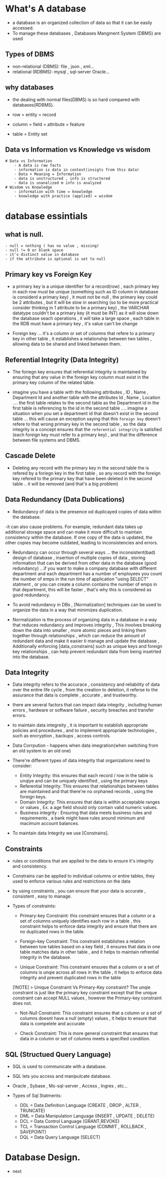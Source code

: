 # What's A database
- a database is an organized collection of data so that it can be easily accessed.
- To manage these databases , Databases Mangment System (DBMS) are used

## Types of DBMS
- non-relational (DBMS): file , json , xml...
- relational (RDBMS): mysql , sql-server Oracle...

## why databases
- the dealing with normal files(DBMS) is so hard compared with databases(RDBMS).

- row = entity = record
- column = field = attribute = feature
- table = Entity set

## Data vs Information vs Knowledge vs wisdom
	# Data vs Information
		- A data is raw facts
		- information is data in context(insigts from this data)
		- Data + Meaning = Information
		- data is unstructured , info is structered
		- data is unanalized m info is analyzed
	# Wisdom vs Knowledge
		- information with time = knowledge
		- knowledge with practice (applied) = wisdom
# database essintials

## what is null.
	- null = nothing ( has no value , missing)
	- null != 0 or blank space
	- it's distinct value in database
	- if the attribute is optional is set to null

## Primary key vs Foreign Key
- a primary key is a unique identifier for a record(row) , each primary key in each row must be unique (something such as ID column in database is considerd a primary key) , it must not be null , the primary key could be 2 attributes , but it will be slow in searching (so to be more practical consider thinking in 1 attribute to be a primary key) , the VARCHAR datatype couldn't be a primary key (it must be INT) as it will slow down the database seach operations , it will take a large space , each table in the RDB must have a primary key , it's value can't be change

- Foreign key ... it's a  column or set of columns that refere to a primary key in other table , it establishes a relationship between two tables , allowing data to be shared and linked between them.

## Referential Integrity (Data Integrity)
- The foriegn key ensures that referential integrity is maintained by ensuring that any value in the foreign key column must exist in the primary key column of the related table.
	 
- imagine you have a table with the following attributes , ID , Name , Department Id and another table with the attributes Id , Name , Location .... the first table relates to the second table as the Department id in the first table is referencing to the id in the second table .... imagine a situation when you set a department id that doesn't exist in the second table ... this will cause an exception saying that this `foreign key` doesn't refere to that wrong primary key in the second table , so the data integrity is a concept ensures that the `referential integrity` is satisfied (each foreign key must refer to a primary key) , and that the difference between file systems and DBMS.

## Cascade Delete
- Deleting any record with the primary key in the second table the is refered by a foriegn key in the first table , so any record with the foreign key refered to the primary key that have been deleted in the second table .. it will be removed (and that's a big problem)


## Data Redundancy (Data Dublications)
- Redundancy of data is the presence od duplicayed copies of data within the database.

-it can also cause problems. For example, redundant data takes up additional storage space and can make it more difficult to maintain consistency within the database. If one copy of the data is updated, the other copies may become outdated, leading to inconsistencies and errors.

- Redundancy can occur through several ways ... the inconsistent(bad) design of database , insertion of multiple copies of data , storing information that can be derived from other data in the database (good redundancy) ...if you want to make a company database with different department and each department has a number of employees you count the number of emps in the run time of application "using SELECT" statment , or you can create a column contains the number of emps in that department, this will be faster , that's why this is considered as good redundancy.

- To avoid redundancy in DBs , [Normalization] techniques can be used to organize the data in a way that minimizes duplication.

- Normalization is the process of organizing data in a database in a way that reduces redundancy and improves integrity , This involves breaking down the data into smaller , more atomic pieces and linking them together through relationships , which can reduce the amount of redundant data and make it easier ti manage and update the database , Additionally enforcing [data_constrains] such as unique keys and foreign key relationships , can help prevent redundant data from being insetrted into the database.

## Data Integrity
- Data integrity refers to the accurace , consistency and reliability of data over the entire life cycle , from the creation to deletion, it referse to the assurance that data is complete , accurate , and trustworthy.

- there are several factors that can impact data integrity , including human errors , hardware or software failure , security breaches and transfer errors.
- to maintain data integreity , it is important to establish appropriate policies and procedures , and to implement appropriate technologies , such as encryption , backups , access controls.

- Data Corrpution - happens when data imegration(when switching from an old system to an old one)

- There're different types of data integrity that organizations need to consider:
	- Entity Integrity: this ensures that each record / row in the table is unqiye and can be uniquely identified , using the primary keys
	- Referential Integrity: This ensures that relationships between tables are maintained and that there're no orphaned records , using the foreign keys.
	- Domain Integrity: This ensures that data is within acceptable ranges or values , Ex. a age field should only contain valid numeric values.
	- Business integrity : Ensuring that data meets business rules and requirements , a bank might have rules around minimum and macimum account balances.

- To maintain data Integrity we use [Constrains].

## Constraints
- rules or conditions that are applied to the data to ensure it's integrity and consistency.
- Constrains can be applied to individual columns or entire tables, they used to enforce various rules and restrictions on the data

- by using constraints , you can ensure that your data is accurate , consistent , easy to manage.

- Types of constraints:
	- Primary-key Constraint: this constraint ensures that a column or a set of columns uniquely identifies each row in a table , this constraint helps to enforce data integrity and ensure that there are no duplicated rows in the table.

	- Foreign-key Constraint: This constraint establishes a relation between tow tables based on a key field , it ensures that data in one table matches data in other table , and it helps to maintain refrential integrity in the database.

	- Unique Constraint: This constraint ensures that a column or a set of columns is unqie across all rows in the table , it helps to enforce data integrity and prevent duplicated rows in the table

	[!NOTE] > Unique Constraint Vs Primary-Key constraint?
		The unqie constraint is just like the primary key constraint except that the unique constraint can accept NULL values , however the Primary-key constraint does not.
	
	- Not-Null Constraint: This constraint ensures that a column or a set of columns doesnt have a null (empty) values , it helps to ensure that data is compelete and accurate

	- Check Constraint: This is more general constraint that ensures that data in a column or set of columns meets a specified condition.


## SQL (Structued Query Language)
- SQL is used to communicate with a database.
- SQL lets you access and manipulcate database.
- Oracle , Sybase , Ms-sql-server , Access , Ingres , etc...

- Types of Sql Statments:
	- DDL = Data Definition Language (CREATE , DROP , ALTER , TRUNCATE)
	- DML = Data Manipulation Language (INSERT , UPDATE , DELETE)
	- DCL = Data Control Language (GRANT,REVOKE)
	- TCL = Transaction Control Language (COMMIT , ROLLBACK , SAVEPOINT)
	- DQL = Data Query Language (SELECT)

# Database Design.
- next